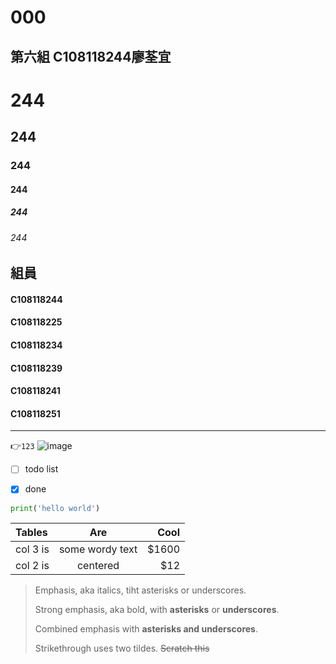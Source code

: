 # 000
## 第六組 C108118244廖荃宜
# 244
## 244
### 244
#### 244 
##### 244
###### 244
 
## 組員 
#### C108118244 
#### C108118225
#### C108118234
#### C108118239
#### C108118241
#### C108118251
***
👉`123`
![image](https://user-images.githubusercontent.com/91525111/135045780-fb379e28-76fe-4e3a-87bf-dd71b7696dfd.png)


- [ ] todo list

- [x] done


```python
print('hello world')
```
| Tables | Are | Cool|
| :------|:---:| ----:|
| col 3 is |some wordy text|$1600|
| col 2 is |centered       |$12  | 
> Emphasis, aka italics, tiht asterisks or underscores.  
> 
> Strong emphasis, aka bold, with **asterisks** or **underscores**.
> 
> Combined emphasis with **asterisks and underscores**.
> 
> Strikethrough uses two tildes.  ~~Scratch this~~

